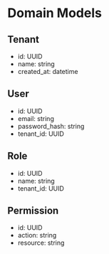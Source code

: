 # Domain Models

## Tenant

- id: UUID
- name: string
- created_at: datetime

## User

- id: UUID
- email: string
- password_hash: string
- tenant_id: UUID

## Role

- id: UUID
- name: string
- tenant_id: UUID

## Permission

- id: UUID
- action: string
- resource: string
